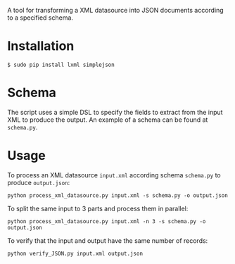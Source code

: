 A tool for transforming a XML datasource into JSON documents according to a specified schema.

# Installation

    $ sudo pip install lxml simplejson

# Schema

The script uses a simple DSL to specify the fields to extract from the input XML to produce the output. An example of a schema can be found at `schema.py`.

# Usage

To process an XML datasource `input.xml` according schema `schema.py` to produce `output.json`:

    python process_xml_datasource.py input.xml -s schema.py -o output.json

To split the same input to 3 parts and process them in parallel:

    python process_xml_datasource.py input.xml -n 3 -s schema.py -o output.json

To verify that the input and output have the same number of records:

    python verify_JSON.py input.xml output.json
